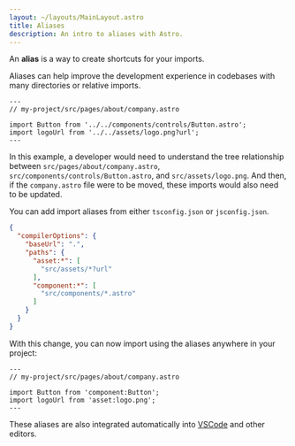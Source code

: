 ```yaml
---
layout: ~/layouts/MainLayout.astro
title: Aliases
description: An intro to aliases with Astro.
---
```


An **alias** is a way to create shortcuts for your imports.

Aliases can help improve the development experience in codebases with many directories or relative imports.

```astro
---
// my-project/src/pages/about/company.astro

import Button from '../../components/controls/Button.astro';
import logoUrl from '../../assets/logo.png?url';
---
```

In this example, a developer would need to understand the tree relationship between `src/pages/about/company.astro`, `src/components/controls/Button.astro`, and `src/assets/logo.png`. And then, if the `company.astro` file were to be moved, these imports would also need to be updated.

You can add import aliases from either `tsconfig.json` or `jsconfig.json`.

```json
{
  "compilerOptions": {
    "baseUrl": ".",
    "paths": {
      "asset:*": [
        "src/assets/*?url"
      ],
      "component:*": [
        "src/components/*.astro"
      ]
    }
  }
}
```

With this change, you can now import using the aliases anywhere in your project:

```astro
---
// my-project/src/pages/about/company.astro

import Button from 'component:Button';
import logoUrl from 'asset:logo.png';
---
```

These aliases are also integrated automatically into [VSCode](https://code.visualstudio.com/docs/languages/jsconfig) and other editors.
